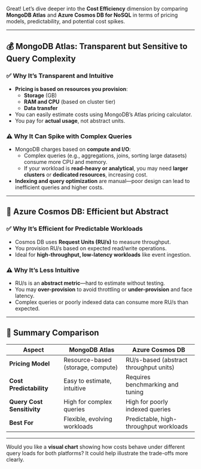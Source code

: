 Great! Let’s dive deeper into the **Cost Efficiency** dimension by comparing **MongoDB Atlas** and **Azure Cosmos DB for NoSQL** in terms of pricing models, predictability, and potential cost spikes.

---

## 💰 MongoDB Atlas: Transparent but Sensitive to Query Complexity

### ✅ **Why It’s Transparent and Intuitive**
- **Pricing is based on resources you provision**:
  - **Storage** (GB)
  - **RAM and CPU** (based on cluster tier)
  - **Data transfer**
- You can easily estimate costs using MongoDB’s Atlas pricing calculator.
- You pay for **actual usage**, not abstract units.

### ⚠️ **Why It Can Spike with Complex Queries**
- MongoDB charges based on **compute and I/O**:
  - Complex queries (e.g., aggregations, joins, sorting large datasets) consume more CPU and memory.
  - If your workload is **read-heavy or analytical**, you may need **larger clusters** or **dedicated resources**, increasing cost.
- **Indexing and query optimization** are manual—poor design can lead to inefficient queries and higher costs.

---

## 🔄 Azure Cosmos DB: Efficient but Abstract

### ✅ **Why It’s Efficient for Predictable Workloads**
- Cosmos DB uses **Request Units (RU/s)** to measure throughput.
- You provision RU/s based on expected read/write operations.
- Ideal for **high-throughput, low-latency workloads** like event ingestion.

### ⚠️ **Why It’s Less Intuitive**
- RU/s is an **abstract metric**—hard to estimate without testing.
- You may **over-provision** to avoid throttling or **under-provision** and face latency.
- Complex queries or poorly indexed data can consume more RU/s than expected.

---

## 🧩 Summary Comparison

| Aspect                     | MongoDB Atlas                          | Azure Cosmos DB                          |
|---------------------------|----------------------------------------|------------------------------------------|
| **Pricing Model**         | Resource-based (storage, compute)      | RU/s-based (abstract throughput units)   |
| **Cost Predictability**   | Easy to estimate, intuitive            | Requires benchmarking and tuning         |
| **Query Cost Sensitivity**| High for complex queries               | High for poorly indexed queries          |
| **Best For**              | Flexible, evolving workloads           | Predictable, high-throughput workloads   |

---

Would you like a **visual chart** showing how costs behave under different query loads for both platforms? It could help illustrate the trade-offs more clearly.
